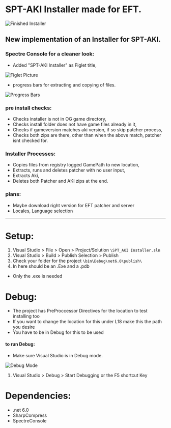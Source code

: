# SPT-AKI Installer made for EFT.

![Finished Installer](https://cdn.discordapp.com/attachments/976519592119762994/976845998930419732/unknown.png)

## New implementation of an Installer for SPT-AKI.

### Spectre Console for a cleaner look:
- Added "SPT-AKI Installer" as Figlet title,

![Figlet Picture](https://cdn.discordapp.com/attachments/976519592119762994/976845245553717248/unknown.png)

- progress bars for extracting and copying of files.

![Progress Bars](https://cdn.discordapp.com/attachments/976519592119762994/976845443831070790/unknown.png)

### pre install checks:
- Checks installer is not in OG game directory,
- Checks install folder does not have game files already in it,
- Checks if gameversion matches aki version, if so skip patcher process,
- Checks both zips are there, other than when the above match, patcher isnt checked for.

### Installer Processes:
- Copies files from registry logged GamePath to new location,
- Extracts, runs and deletes patcher with no user input,
- Extracts Aki,
- Deletes both Patcher and AKI zips at the end.

### plans:
- Maybe download right version for EFT patcher and server
- Locales, Language selection

----

# Setup:

1. Visual Studio > File > Open > Project/Solution `\SPT_AKI Installer.sln`
2. Visual Studio > Build > Publish Selection > Publish
3. Check your folder for the project `\bin\Debug\net6.0\publish\`
4. In here should be an .Exe and a .pdb
-  Only the .exe is needed

# Debug:

- The project has PreProccessor Directives for the location to test installing too
- If you want to change the location for this under L18 make this the path you desire
- You have to be in Debug for this to be used

#### to run Debug:

- Make sure Visual Studio is in Debug mode.

![Debug Mode](https://cdn.discordapp.com/attachments/976519592119762994/976850003521835058/unknown.png)

1. Visual Studio > Debug > Start Debugging or the F5 shortcut Key

# Dependencies:

- .net 6.0
- SharpCompress
- SpectreConsole
